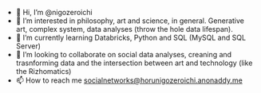 - 👋 Hi, I’m @nigozeroichi
- 👀 I’m interested in philosophy, art and science, in general. Generative art, complex system, data analyses (throw the hole data lifespan).
- 🌱 I’m currently learning Databricks, Python and SQL (MySQL and SQL Server)
- 💞️ I’m looking to collaborate on social data analyses, creaning and trasnforming data and the intersection between art and technology (like the Rizhomatics)
- 📫 How to reach me socialnetworks@horunigozeroichi.anonaddy.me

<!---
nigozeroichi/nigozeroichi is a ✨ special ✨ repository because its `README.md` (this file) appears on your GitHub profile.
You can click the Preview link to take a look at your changes.
--->
